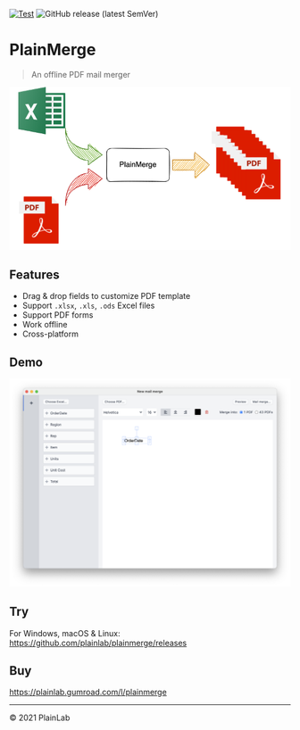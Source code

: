 [![Test](https://github.com/plainlab/plainmerge/actions/workflows/test.yml/badge.svg)](https://github.com/plainlab/plainmerge/actions/workflows/test.yml)
![GitHub release (latest SemVer)](https://img.shields.io/github/v/release/plainlab/plainmerge)

# PlainMerge

> An offline PDF mail merger

![PlainMerge](./.erb/assets/plainmerge.png)

## Features

- Drag & drop fields to customize PDF template
- Support `.xlsx`, `.xls`, `.ods` Excel files
- Support PDF forms
- Work offline
- Cross-platform

## Demo

![Demo](./.erb/assets/demo.png)

## Try

For Windows, macOS & Linux: https://github.com/plainlab/plainmerge/releases

## Buy

https://plainlab.gumroad.com/l/plainmerge

---

&copy; 2021 PlainLab
